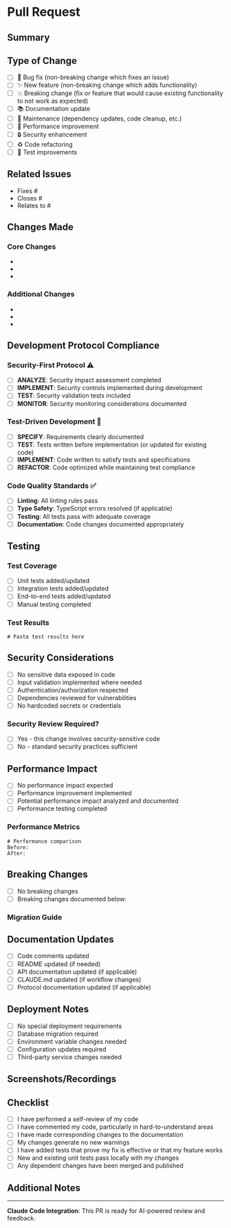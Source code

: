 # Pull Request

## Summary
<!-- Provide a brief summary of the changes -->

## Type of Change
<!-- Mark the relevant option with an [x] -->
- [ ] 🐛 Bug fix (non-breaking change which fixes an issue)
- [ ] ✨ New feature (non-breaking change which adds functionality)  
- [ ] 💥 Breaking change (fix or feature that would cause existing functionality to not work as expected)
- [ ] 📚 Documentation update
- [ ] 🔧 Maintenance (dependency updates, code cleanup, etc.)
- [ ] 🚀 Performance improvement
- [ ] 🔒 Security enhancement
- [ ] ♻️  Code refactoring
- [ ] 🧪 Test improvements

## Related Issues
<!-- Link to related issues using # (e.g., Fixes #123, Closes #456, Relates to #789) -->
- Fixes #
- Closes #
- Relates to #

## Changes Made
<!-- Provide a detailed description of the changes -->
### Core Changes
- 
- 
- 

### Additional Changes
- 
- 
- 

## Development Protocol Compliance
<!-- Mark completed protocols with [x] -->

### Security-First Protocol ⚠️
- [ ] **ANALYZE**: Security impact assessment completed
- [ ] **IMPLEMENT**: Security controls implemented during development
- [ ] **TEST**: Security validation tests included
- [ ] **MONITOR**: Security monitoring considerations documented

### Test-Driven Development 🧪
- [ ] **SPECIFY**: Requirements clearly documented
- [ ] **TEST**: Tests written before implementation (or updated for existing code)
- [ ] **IMPLEMENT**: Code written to satisfy tests and specifications  
- [ ] **REFACTOR**: Code optimized while maintaining test compliance

### Code Quality Standards ✅
- [ ] **Linting**: All linting rules pass
- [ ] **Type Safety**: TypeScript errors resolved (if applicable)
- [ ] **Testing**: All tests pass with adequate coverage
- [ ] **Documentation**: Code changes documented appropriately

## Testing
<!-- Describe your testing approach -->

### Test Coverage
- [ ] Unit tests added/updated
- [ ] Integration tests added/updated
- [ ] End-to-end tests added/updated
- [ ] Manual testing completed

### Test Results
<!-- Include test output or screenshots -->
```
# Paste test results here
```

## Security Considerations
<!-- Address security implications -->
- [ ] No sensitive data exposed in code
- [ ] Input validation implemented where needed
- [ ] Authentication/authorization respected
- [ ] Dependencies reviewed for vulnerabilities
- [ ] No hardcoded secrets or credentials

### Security Review Required?
- [ ] Yes - this change involves security-sensitive code
- [ ] No - standard security practices sufficient

## Performance Impact
<!-- Assess performance implications -->
- [ ] No performance impact expected
- [ ] Performance improvement implemented
- [ ] Potential performance impact analyzed and documented
- [ ] Performance testing completed

### Performance Metrics
<!-- If applicable, include before/after metrics -->
```
# Performance comparison
Before: 
After: 
```

## Breaking Changes
<!-- If this introduces breaking changes, describe them -->
- [ ] No breaking changes
- [ ] Breaking changes documented below:

### Migration Guide
<!-- If breaking changes exist, provide migration instructions -->

## Documentation Updates
- [ ] Code comments updated
- [ ] README updated (if needed)
- [ ] API documentation updated (if applicable)
- [ ] CLAUDE.md updated (if workflow changes)
- [ ] Protocol documentation updated (if applicable)

## Deployment Notes
<!-- Special deployment considerations -->
- [ ] No special deployment requirements
- [ ] Database migration required
- [ ] Environment variable changes needed
- [ ] Configuration updates required
- [ ] Third-party service changes needed

## Screenshots/Recordings
<!-- Include visual evidence for UI changes -->

## Checklist
<!-- Final review checklist -->
- [ ] I have performed a self-review of my code
- [ ] I have commented my code, particularly in hard-to-understand areas
- [ ] I have made corresponding changes to the documentation
- [ ] My changes generate no new warnings
- [ ] I have added tests that prove my fix is effective or that my feature works
- [ ] New and existing unit tests pass locally with my changes
- [ ] Any dependent changes have been merged and published

## Additional Notes
<!-- Any other relevant information -->

---

**Claude Code Integration**: This PR is ready for AI-powered review and feedback.
<!-- Add @claude mention if you want Claude to review this PR -->